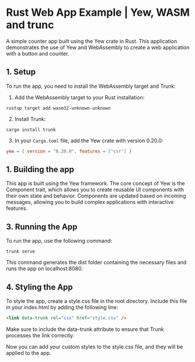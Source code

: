 # Rust Web App Example | Yew, WASM and trunc

A simple counter app built using the Yew crate in Rust. This application demonstrates the use of Yew and WebAssembly to create a web application with a button and counter.

## 1. Setup

To run the app, you need to install the WebAssembly target and Trunk:

1. Add the WebAssembly target to your Rust installation:

```cli
rustup target add wasm32-unknown-unknown
```

2. Install Trunk:

```cli
cargo install trunk
```

3. In your `Cargo.toml` file, add the Yew crate with version 0.20.0:

```toml
yew = { version = "0.20.0", features = ["csr"] }
```

## 1. Building the app

This app is built using the Yew framework. The core concept of Yew is the Component trait, which allows you to create reusable UI components with their own state and behavior. Components are updated based on incoming messages, allowing you to build complex applications with interactive features.

## 3. Running the App

To run the app, use the following command:

```cli
trunk serve
```

This command generates the dist folder containing the necessary files and runs the app on localhost:8080.

## 4. Styling the App

To style the app, create a style.css file in the root directory. Include this file in your index.html by adding the following line:

```html
<link data-trunk rel="css" href="style.css" />
```

Make sure to include the data-trunk attribute to ensure that Trunk processes the link correctly.

Now you can add your custom styles to the style.css file, and they will be applied to the app.